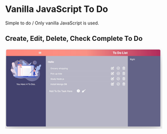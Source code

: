# Vanilla JavaScript To Do

Simple to do / Only vanilla JavaScript is used.

## Create, Edit, Delete, Check Complete To Do

![](./Screenshot%202022-05-19%20002111.jpg)
